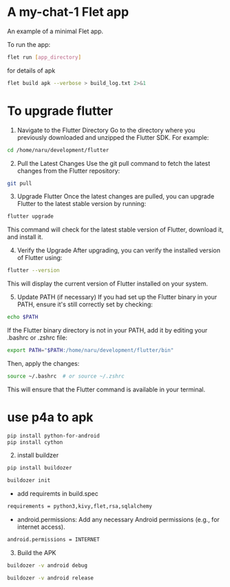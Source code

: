 # A my-chat-1 Flet app

An example of a minimal Flet app.

To run the app:

```bash
flet run [app_directory]
```

for details of apk
```bash
flet build apk --verbose > build_log.txt 2>&1
```
# To upgrade flutter

1. Navigate to the Flutter Directory
    Go to the directory where you previously downloaded and unzipped the Flutter SDK. For example:

```bash
cd /home/naru/development/flutter
```
2. Pull the Latest Changes
    Use the git pull command to fetch the latest changes from the Flutter repository:

```bash
git pull
```
3. Upgrade Flutter
    Once the latest changes are pulled, you can upgrade Flutter to the latest stable version by running:

```bash
flutter upgrade
```
This command will check for the latest stable version of Flutter, download it, and install it.

4. Verify the Upgrade
    After upgrading, you can verify the installed version of Flutter using:

```bash
flutter --version
```
This will display the current version of Flutter installed on your system.

5. Update PATH (if necessary)
    If you had set up the Flutter binary in your PATH, ensure it's still correctly set by checking:

```bash
echo $PATH
```
If the Flutter binary directory is not in your PATH, add it by editing your .bashrc or .zshrc file:

```bash
export PATH="$PATH:/home/naru/development/flutter/bin"
```
Then, apply the changes:

```bash
source ~/.bashrc  # or source ~/.zshrc
```
This will ensure that the Flutter command is available in your terminal.

# use p4a to apk
```bash
pip install python-for-android
pip install cython
```
2. install buildzer
```bash
pip install buildozer
```
```bash
buildozer init
```
-   add requiremts in build.spec
```bash
requirements = python3,kivy,flet,rsa,sqlalchemy
```
-   android.permissions: Add any necessary Android permissions (e.g., for internet access).
```bash
android.permissions = INTERNET
```
3. Build the APK
```bash
buildozer -v android debug
```
```bash
buildozer -v android release
```
